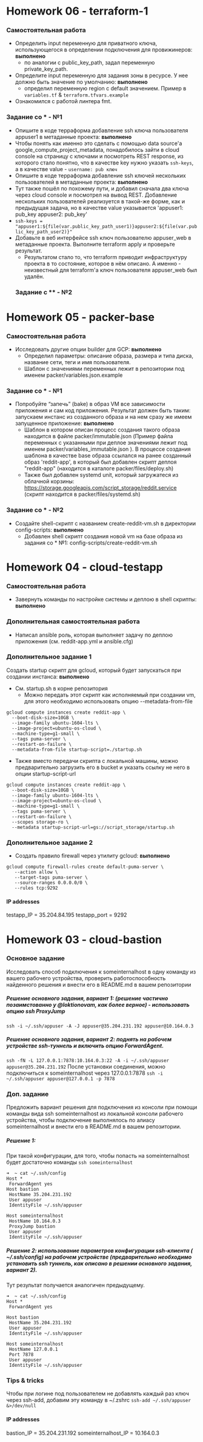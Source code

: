 # Homework 06 - terraform-1
### Самостоятельная работа
- Определить input переменную для приватного ключа, использующегося в определении подключения для провижинеров: **выполнено**
  - по аналогии с public_key_path, задал переменную private_key_path.
- Определите input переменную для задания зоны в ресурсе. У нее должно быть значение по умолчанию: **выполнено**
  - определил переменную region с default значением. Пример в `variables.tf` & `terraform.tfvars.example`
- Ознакомился с работой линтера fmt.
### Задание со * - №1
- Опишите в коде терраформа добавление ssh ключа пользователя appuser1 в метаданные проекта: **выполнено**
 - Чтобы понять как именно это сделать с помощью data source'а google_compute_project_metadata, понадобилось зайти в cloud console на страницу с ключами и посмотреть REST response, из которого стало понятно, что в качестве key нужно указать `ssh-keys`, а в качестве value - `username: pub ключ`
- Опишите в коде терраформа добавление ssh ключей нескольких пользователей в метаданные проекта: **выполнено**
 - Тут также пошёл по похожему пути, и добавил сначала два ключа через cloud console и посмотрел на вывод REST. Добавление нескольких пользователей реализуется в такой-же форме, как и предыдущая задача, но в качестве value указывается 'appuser1: pub_key appuser2: pub_key'
  - `ssh-keys = "appuser1:${file(var.public_key_path_user1)}appuser2:${file(var.public_key_path_user2)}"`
- Добавьте в веб интерфейсе ssh ключ пользователю appuser_web в метаданные проекта. Выполните terraform apply и проверьте результат.
  - Результатом стало то, что terraform приводит инфраструктуру проекта в то состояние, которое в нём описано. А именно - неизвестный для terraform'a ключ пользователя appuser_web был удалён.
  ### Задание с ** - №2
  

# Homework 05 - packer-base
### Самостоятельная работа
- Исследовать другие опции builder для GCP: **выполнено**
  - Определил параметры: описание образа, размера и типа диска, название сети, теги и имя пользователя.
  - Шаблон с значениями переменных лежит в репозитории под именем packer/variables.json.example
### Задание со * - №1
- Попробуйте “запечь” (bake) в образ VM все зависимости приложения и сам код приложения. Результат должен быть таким: запускаем инстанс из созданного образа и на нем сразу же имеем запущенное приложение: **выполнено**
  - Шаблон в котором описан процесс создания такого образа находится в файле packer/immutable.json (Пример файла переменных с указанными при деплое значениями лежит под именем packer/variables_immutable.json ). В процессе создания шаблона в качестве base образа ссылался на ранее созданный образ 'reddit-app', в который был добавлен скрипт деплоя "reddit-app" (находится в каталоге packer/files/deploy.sh)
  - Также был добавлен systemd unit, который загружатеся из облачной корзины: https://storage.googleapis.com/script_storage/reddit.service (скрипт находится в packer/files/systemd.sh)
### Задание со * - №2
- Создайте shell-скрипт с названием create-reddit-vm.sh в директории config-scripts: **выполнено**
   - Добавлен shell скрипт создания новой vm на базе образа из задания cо * №1: config-scripts/create-reddit-vm.sh

# Homework 04 - cloud-testapp

### Самостоятельная работа
- Завернуть команды по настройке системы и деплою в shell скрипты: **выполнено**
### Дополнительная самостоятельная работа
- Написал ansible роль, которая выполняет задачу по деплою приложения (см. reddit-app.yml и ansible.cfg)

### Дополнительное задание 1
Создать startup скрипт для gcloud, который будет запускаться при создании инстанса: **выполнено**
 - См. startup.sh в корне репозитория
     - Можно передать этот скрипт как исполняемый при создании vm, для этого необходимо использовать опцию --metadata-from-file

```
gcloud compute instances create reddit-app \
  --boot-disk-size=10GB \
  --image-family ubuntu-1604-lts \
  --image-project=ubuntu-os-cloud \
  --machine-type=g1-small \
  --tags puma-server \
  --restart-on-failure \
  --metadata-from-file startup-script=./startup.sh  
```

  - Также вместо передачи скрипта с локальной машины, можно предварительно загрузить его в bucket и указать ссылку не него в опции startup-script-url
```
gcloud compute instances create reddit-app \
  --boot-disk-size=10GB \
  --image-family ubuntu-1604-lts \
  --image-project=ubuntu-os-cloud \
  --machine-type=g1-small \
  --tags puma-server \
  --restart-on-failure \
  --scopes storage-ro \
  --metadata startup-script-url=gs://script_storage/startup.sh
```
### Дополнительное задание 2
- Создать правило firewall через утилиту gcloud: **выполнено**
```
gcloud compute firewall-rules create default-puma-server \
   --action allow \
   --target-tags puma-server \
   --source-ranges 0.0.0.0/0 \
   --rules tcp:9292
```
#### IP addresses
testapp_IP = 35.204.84.195
testapp_port = 9292


# Homework 03 - cloud-bastion

### Основное задание
Исследовать способ подключения к someinternalhost в одну команду из вашего рабочего устройства, проверить работоспособность найденного решения и внести его в README.md в вашем репозитории

##### Решение основного задания, вариант 1: (решение частично позаимстованно у @loktionovam, как более верное) - использовать опцию ssh ProxyJump
`ssh -i ~/.ssh/appuser -A -J appuser@35.204.231.192 appuser@10.164.0.3 `

##### Решение основного задания, вариант 2: поднять на рабочем устройстве ssh-туннель и включить опцию ForwardAgent.
`ssh -fN -L 127.0.0.1:7878:10.164.0.3:22 -A -i ~/.ssh/appuser appuser@35.204.231.192`
После установки соединения, можно подключиться к someinternalhost через 127.0.0.1:7878
`ssh -i ~/.ssh/appuser appuser@127.0.0.1 -p 7878`


### Доп. задание
Предложить вариант решения для подключения из консоли при помощи команды вида ssh someinternalhost из локальной консоли рабочего устройства, чтобы подключение выполнялось по алиасу someinternalhost и внести его в README.md в вашем репозитории.

##### Решение 1:
При такой конфигурации, для того, чтобы попасть на someinternalhost будет достаточно команды `ssh someinternalhost`
```
➜  ~ cat ~/.ssh/config
Host *
 ForwardAgent yes
Host bastion
 HostName 35.204.231.192
 User appuser
 IdentityFile ~/.ssh/appuser

Host someinternalhost
 HostName 10.164.0.3
 ProxyJump bastion
 User appuser
 IdentityFile ~/.ssh/appuser

```

##### Решение 2: использование параметров конфигурации ssh-клиента ( ~/.ssh/config) на рабочем устройстве (предварительно необходимо установить ssh туннель, как описано в решении основного задания, вариант 2).
Тут результат получается аналогичен предыдущему.

```
➜  ~ cat ~/.ssh/config 
Host *
 ForwardAgent yes

Host bastion
 HostName 35.204.231.192
 User appuser
 IdentityFile ~/.ssh/appuser

Host someinternalhost
 HostName 127.0.0.1
 Port 7878
 User appuser
 IdentityFile ~/.ssh/appuser

```

### Tips & tricks
Чтобы при логине под пользователем не добавлять каждый раз ключ через ssh-add, добавим эту команду в ~/.zshrc
`ssh-add ~/.ssh/appuser &>/dev/null `

#### IP addresses

bastion_IP = 35.204.231.192
someinternalhost_IP = 10.164.0.3
